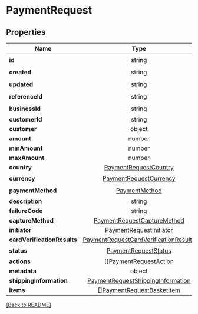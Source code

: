 # PaymentRequest



## Properties

| Name | Type | Required | Description | Examples |
|------------|:-------------:|:-------------:|-------------|:-------------:|
| **id** | string | ☑️ |  | | |
**created** | string | ☑️ |  | | |
**updated** | string | ☑️ |  | | |
**referenceId** | string | ☑️ |  | | |
**businessId** | string | ☑️ |  | | |
**customerId** | string |  |  | | |
**customer** | object |  |  | | |
**amount** | number |  |  | | |
**minAmount** | number |  |  | | |
**maxAmount** | number |  |  | | |
**country** | [PaymentRequestCountry](PaymentRequestCountry.md) |  |  | | |
**currency** | [PaymentRequestCurrency](PaymentRequestCurrency.md) | ☑️ |  | | |
**paymentMethod** | [PaymentMethod](PaymentMethod.md) | ☑️ |  | | |
**description** | string |  |  | | |
**failureCode** | string |  |  | | |
**captureMethod** | [PaymentRequestCaptureMethod](PaymentRequestCaptureMethod.md) |  |  | | |
**initiator** | [PaymentRequestInitiator](PaymentRequestInitiator.md) |  |  | | |
**cardVerificationResults** | [PaymentRequestCardVerificationResults](PaymentRequestCardVerificationResults.md) |  |  | | |
**status** | [PaymentRequestStatus](PaymentRequestStatus.md) | ☑️ |  | | |
**actions** | [[]PaymentRequestAction](PaymentRequestAction.md) |  |  | | |
**metadata** | object |  |  | | |
**shippingInformation** | [PaymentRequestShippingInformation](PaymentRequestShippingInformation.md) |  |  | | |
**items** | [[]PaymentRequestBasketItem](PaymentRequestBasketItem.md) |  |  | | |



[[Back to README]](../../README.md)